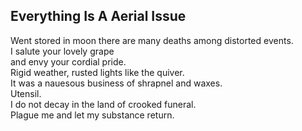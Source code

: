 Everything Is A Aerial Issue
----------------------------
Went stored in moon there are many deaths among distorted events.  
I salute your lovely grape  
and envy your cordial pride.  
Rigid weather, rusted lights like the quiver.  
It was a nauesous business of shrapnel and waxes.  
Utensil.  
I do not decay in the land of crooked funeral.  
Plague me and let my substance return.  
